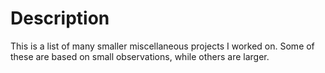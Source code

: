 # Description

This is a list of many smaller miscellaneous projects I worked on. Some of these are based on small observations, while others are larger.
